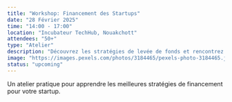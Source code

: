 ```yaml
---
title: "Workshop: Financement des Startups"
date: "28 Février 2025"
time: "14:00 - 17:00"
location: "Incubateur TechHub, Nouakchott"
attendees: "50+"
type: "Atelier"
description: "Découvrez les stratégies de levée de fonds et rencontrez des investisseurs potentiels"
image: "https://images.pexels.com/photos/3184465/pexels-photo-3184465.jpeg?auto=compress&cs=tinysrgb&w=600"
status: "upcoming"
---
```


Un atelier pratique pour apprendre les meilleures stratégies de financement pour votre startup.